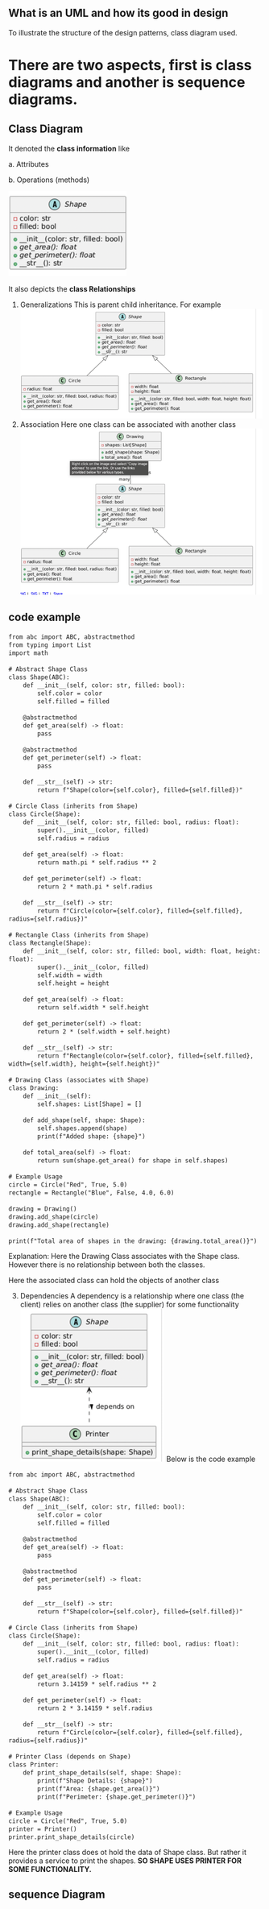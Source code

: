
## What is an UML and how its good in design
To illustrate the structure of the design patterns, class diagram used.

# **There are two aspects, first is class diagrams and another is sequence diagrams.**

## Class Diagram 
It denoted the **class information** like

a. Attributes

b. Operations (methods)

![img.png](img.png)



It also depicts the **class Relationships**
1. Generalizations
 This is parent child inheritance. For example
 ![img_1.png](img_1.png)
2. Association
Here one class can be associated with another class
![img_2.png](img_2.png)
## code example
```
from abc import ABC, abstractmethod
from typing import List
import math

# Abstract Shape Class
class Shape(ABC):
    def __init__(self, color: str, filled: bool):
        self.color = color
        self.filled = filled

    @abstractmethod
    def get_area(self) -> float:
        pass

    @abstractmethod
    def get_perimeter(self) -> float:
        pass

    def __str__(self) -> str:
        return f"Shape(color={self.color}, filled={self.filled})"

# Circle Class (inherits from Shape)
class Circle(Shape):
    def __init__(self, color: str, filled: bool, radius: float):
        super().__init__(color, filled)
        self.radius = radius

    def get_area(self) -> float:
        return math.pi * self.radius ** 2

    def get_perimeter(self) -> float:
        return 2 * math.pi * self.radius

    def __str__(self) -> str:
        return f"Circle(color={self.color}, filled={self.filled}, radius={self.radius})"

# Rectangle Class (inherits from Shape)
class Rectangle(Shape):
    def __init__(self, color: str, filled: bool, width: float, height: float):
        super().__init__(color, filled)
        self.width = width
        self.height = height

    def get_area(self) -> float:
        return self.width * self.height

    def get_perimeter(self) -> float:
        return 2 * (self.width + self.height)

    def __str__(self) -> str:
        return f"Rectangle(color={self.color}, filled={self.filled}, width={self.width}, height={self.height})"

# Drawing Class (associates with Shape)
class Drawing:
    def __init__(self):
        self.shapes: List[Shape] = []

    def add_shape(self, shape: Shape):
        self.shapes.append(shape)
        print(f"Added shape: {shape}")

    def total_area(self) -> float:
        return sum(shape.get_area() for shape in self.shapes)

# Example Usage
circle = Circle("Red", True, 5.0)
rectangle = Rectangle("Blue", False, 4.0, 6.0)

drawing = Drawing()
drawing.add_shape(circle)
drawing.add_shape(rectangle)

print(f"Total area of shapes in the drawing: {drawing.total_area()}")
```
Explanation: Here the Drawing Class associates with the Shape class. However there is no
relationship between both the classes.

Here the associated class can hold the objects of another class


3. Dependencies
A dependency is a relationship where one class (the client) relies on another class (the supplier) for some functionality
![img_3.png](img_3.png)
Below is the code example
```
from abc import ABC, abstractmethod

# Abstract Shape Class
class Shape(ABC):
    def __init__(self, color: str, filled: bool):
        self.color = color
        self.filled = filled

    @abstractmethod
    def get_area(self) -> float:
        pass

    @abstractmethod
    def get_perimeter(self) -> float:
        pass

    def __str__(self) -> str:
        return f"Shape(color={self.color}, filled={self.filled})"

# Circle Class (inherits from Shape)
class Circle(Shape):
    def __init__(self, color: str, filled: bool, radius: float):
        super().__init__(color, filled)
        self.radius = radius

    def get_area(self) -> float:
        return 3.14159 * self.radius ** 2

    def get_perimeter(self) -> float:
        return 2 * 3.14159 * self.radius

    def __str__(self) -> str:
        return f"Circle(color={self.color}, filled={self.filled}, radius={self.radius})"

# Printer Class (depends on Shape)
class Printer:
    def print_shape_details(self, shape: Shape):
        print(f"Shape Details: {shape}")
        print(f"Area: {shape.get_area()}")
        print(f"Perimeter: {shape.get_perimeter()}")

# Example Usage
circle = Circle("Red", True, 5.0)
printer = Printer()
printer.print_shape_details(circle)
```
Here the printer class does ot hold the data of Shape class. 
But rather it provides a service to print the shapes. **SO SHAPE USES PRINTER FOR SOME FUNCTIONALITY.**

## sequence Diagram